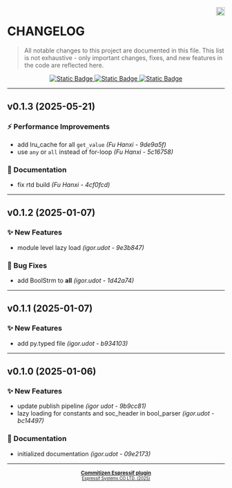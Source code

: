 <a href="https://www.espressif.com">
    <img src="https://www.espressif.com/sites/all/themes/espressif/logo-black.svg" align="right" height="20" />
</a>

# CHANGELOG

> All notable changes to this project are documented in this file.
> This list is not exhaustive - only important changes, fixes, and new features in the code are reflected here.

<div style="text-align: center;">
    <a href="https://keepachangelog.com/en/1.1.0/">
        <img alt="Static Badge" src="https://img.shields.io/badge/Keep%20a%20Changelog-v1.1.0-salmon?logo=keepachangelog&logoColor=black&labelColor=white&link=https%3A%2F%2Fkeepachangelog.com%2Fen%2F1.1.0%2F">
    </a>
    <a href="https://www.conventionalcommits.org/en/v1.0.0/">
        <img alt="Static Badge" src="https://img.shields.io/badge/Conventional%20Commits-v1.0.0-pink?logo=conventionalcommits&logoColor=black&labelColor=white&link=https%3A%2F%2Fwww.conventionalcommits.org%2Fen%2Fv1.0.0%2F">
    </a>
    <a href="https://semver.org/spec/v2.0.0.html">
        <img alt="Static Badge" src="https://img.shields.io/badge/Semantic%20Versioning-v2.0.0-grey?logo=semanticrelease&logoColor=black&labelColor=white&link=https%3A%2F%2Fsemver.org%2Fspec%2Fv2.0.0.html">
    </a>
</div>
<hr>

## v0.1.3 (2025-05-21)

### ⚡ Performance Improvements

- add lru_cache for all `get_value` *(Fu Hanxi - 9de9a5f)*
- use `any` or `all` instead of for-loop *(Fu Hanxi - 5c16758)*

### 📖 Documentation

- fix rtd build *(Fu Hanxi - 4cf0fcd)*

---

## v0.1.2 (2025-01-07)

### ✨ New Features

- module level lazy load *(igor.udot - 9e3b847)*

### 🐛 Bug Fixes

- add BoolStrm to __all__ *(igor.udot - 1d42a74)*

---

## v0.1.1 (2025-01-07)

### ✨ New Features

- add py.typed file *(igor.udot - b934103)*

---

## v0.1.0 (2025-01-06)

### ✨ New Features

- update publish pipeline *(igor udot - 9b9cc81)*
- lazy loading for constants and soc_header in bool_parser *(igor.udot - bc14497)*

### 📖 Documentation

- initialized documentation *(igor.udot - 09e2173)*

---

<div style="text-align: center;">
    <small>
        <b>
            <a href="https://www.github.com/espressif/cz-plugin-espressif">Commitizen Espressif plugin</a>
        </b>
    <br>
        <sup><a href="https://www.espressif.com">Espressif Systems CO LTD. (2025)</a><sup>
    </small>
</div>
